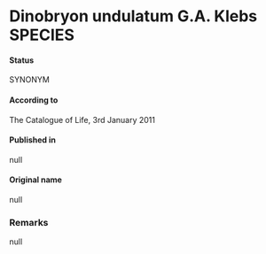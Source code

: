 Dinobryon undulatum G.A. Klebs SPECIES
=======

#### Status
SYNONYM

#### According to
The Catalogue of Life, 3rd January 2011

#### Published in
null

#### Original name
null

### Remarks
null